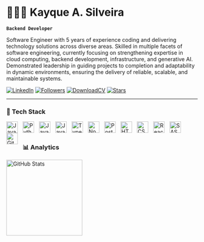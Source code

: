 # 👩🏻‍💻 Kayque A. Silveira

**`Backend Developer`**

Software Engineer with 5 years of experience coding and delivering technology solutions across diverse areas. Skilled in multiple facets of software engineering, currently focusing on strengthening expertise in cloud computing, backend development, infrastructure, and generative AI. Demonstrated leadership in guiding projects to completion and adaptability in dynamic environments, ensuring the delivery of reliable, scalable, and maintainable systems.

  <p align="left">
      <a href="https://www.linkedin.com/in/kayqueasilveira/">
        <img alt="LinkedIn" title="Conect with me on LinkedIn" src="https://custom-icon-badges.demolab.com/badge/LinkedIn-🔗-1155ba?style=for-the-badge&labelColor=1155ba&color=236ad3&logo=linkedin-plain&logoColor=white"/></a>
      <a href="https://github.com/?tab=followers">
        <img alt="Followers" title="Follow me on GitHub" src="https://custom-icon-badges.demolab.com/github/followers/Larissakich?color=236ad3&labelColor=1155ba&style=for-the-badge&logo=github&label=Followers&logoColor=white"/></a>
      <a href="https://drive.google.com/file/d/1C5Hcg_odF8wArKcewILahgNH_LnxmTYK/view?usp=sharing">
        <img alt="DownloadCV" title="Download my CV" src="https://custom-icon-badges.demolab.com/badge/Download CV-🔗-55960c]?style=for-the-badge&labelColor=488207&color=55960c&logo=download&logoColor=white"/></a>
      <a href="https://github.com/kayqueasilveira?tab=repositories&sort=stargazers">
        <img alt="Stars" title="Stars GitHub" src="https://custom-icon-badges.demolab.com/github/stars/kayqueasilveira?color=55960c&style=for-the-badge&labelColor=488207&logo=star&label=stars"/></a>
  </p>

---

### 🤖 Tech Stack

<img 
    align="left" 
    alt="Java" 
    title="Java"
    width="30px" 
    style="padding-right: 10px;" 
    src="https://cdn.jsdelivr.net/gh/devicons/devicon@latest/icons/googlecloud/googlecloud-original.svg" 
/>
<img 
    align="left" 
    alt="Python" 
    title="Python"
    width="30px" 
    style="padding-right: 10px;" 
    src="https://cdn.jsdelivr.net/gh/devicons/devicon@latest/icons/python/python-original.svg" 
/>
<img 
    align="left" 
    alt="Java" 
    title="Java"
    width="30px" 
    style="padding-right: 10px;" 
    src="https://cdn.jsdelivr.net/gh/devicons/devicon@latest/icons/java/java-original.svg" 
/>
<img 
    align="left" 
    alt="JavaScript" 
    title="JavaScript"
    width="30px" 
    style="padding-right: 10px;" 
    src="https://cdn.jsdelivr.net/gh/devicons/devicon@latest/icons/javascript/javascript-original.svg" 
/>
<img 
    align="left" 
    alt="TypeScript"
    title="TypeScript" 
    width="30px" 
    style="padding-right: 10px;" 
    src="https://cdn.jsdelivr.net/gh/devicons/devicon@latest/icons/typescript/typescript-original.svg" 
/>
<img 
    align="left" 
    alt="NodeJs"
    title="NodeJs" 
    width="30px" 
    style="padding-right: 10px;" 
    src="https://cdn.jsdelivr.net/gh/devicons/devicon@latest/icons/nodejs/nodejs-original.svg" 
/><img 
    align="left" 
    alt="Postgresql"
    title="Postgresql" 
    width="30px" 
    style="padding-right: 10px;" 
    src="https://cdn.jsdelivr.net/gh/devicons/devicon@latest/icons/postgresql/postgresql-original.svg" 
/>
<img 
    align="left" 
    alt="HTML"
    title="HTML" 
    width="30px" 
    style="padding-right: 10px;" 
    src="https://cdn.jsdelivr.net/gh/devicons/devicon@latest/icons/html5/html5-original.svg" 
/>
<img 
    align="left" 
    alt="CSS" 
    title="CSS"
    width="30px" 
    style="padding-right: 10px;" 
    src="https://cdn.jsdelivr.net/gh/devicons/devicon@latest/icons/css3/css3-original.svg" 
/>
<img 
    align="left" 
    alt="React"
    title="React" 
    width="30px" 
    style="padding-right: 10px;" 
    src="https://cdn.jsdelivr.net/gh/devicons/devicon@latest/icons/react/react-original.svg" 
/>
<img 
    align="left" 
    alt="SASS" 
    title="SASS"
    width="30px" 
    style="padding-right: 10px;" 
    src="https://cdn.jsdelivr.net/gh/devicons/devicon@latest/icons/sass/sass-original.svg" 
/>
<img 
    align="left" 
    alt="Git" 
    title="Git"
    width="30px" 
    style="padding-right: 10px;" 
    src="https://cdn.jsdelivr.net/gh/devicons/devicon@latest/icons/git/git-original.svg" 
/>

<br/>
<br/>

### 📊 Analytics

<p>
  <img 
    align="left" 
    alt="GitHub Stats" 
    height="200" 
    src="https://github-readme-stats.vercel.app/api?username=kayqueasilveira&show_icons=true&theme=tokyonight&include_all_commits=true" 
  />
</p>
